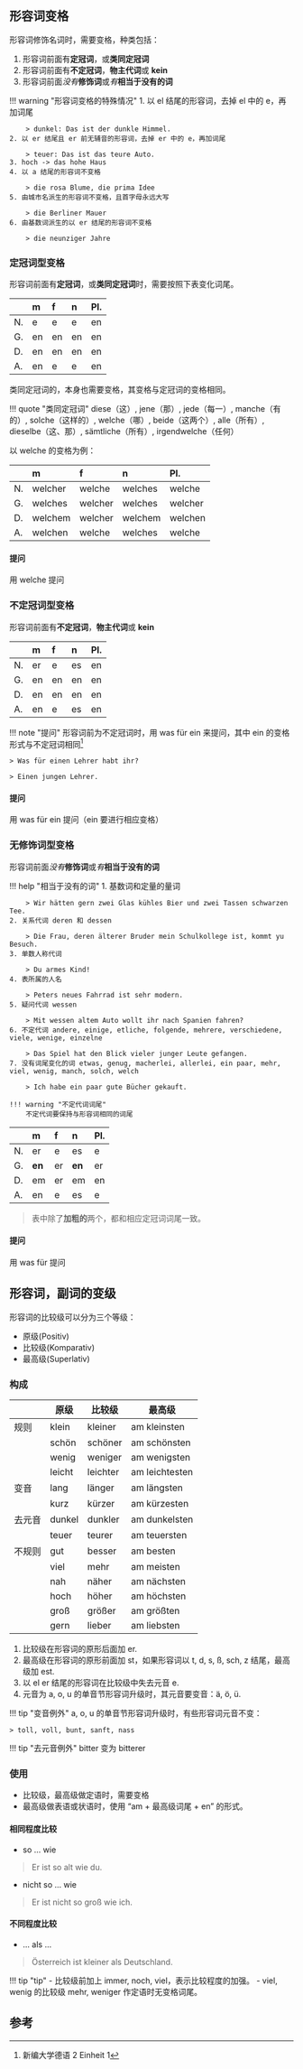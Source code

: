 ## 形容词变格

形容词修饰名词时，需要变格，种类包括：

1. 形容词前面有**定冠词**，或**类同定冠词**
2. 形容词前面有**不定冠词**，**物主代词**或 **kein**
3. 形容词前面*没有***修饰词**或*有***相当于没有的词**

!!! warning "形容词变格的特殊情况"
    1. 以 el 结尾的形容词，去掉 el 中的 e，再加词尾
        
        > dunkel: Das ist der dunkle Himmel.
    2. 以 er 结尾且 er 前无辅音的形容词，去掉 er 中的 e，再加词尾

        > teuer: Das ist das teure Auto.
    3. hoch -> das hohe Haus
    4. 以 a 结尾的形容词不变格
        
        > die rosa Blume, die prima Idee
    5. 由城市名派生的形容词不变格，且首字母永远大写

        > die Berliner Mauer
    6. 由基数词派生的以 er 结尾的形容词不变格
        
        > die neunziger Jahre

### 定冠词型变格

形容词前面有**定冠词**，或**类同定冠词**时，需要按照下表变化词尾。

|      | m    | f    | n    | Pl.  |
| :--- | :--- | :--- | :--- | :--- |
| N.   | e    | e    | e    | en   |
| G.   | en   | en   | en   | en   |
| D.   | en   | en   | en   | en   |
| A.   | en   | e    | e    | en   |

类同定冠词的，本身也需要变格，其变格与定冠词的变格相同。

!!! quote "类同定冠词"
    diese（这）, jene（那）, jede（每一）, manche（有的）, solche（这样的）, welche（哪）, beide（这两个）, alle（所有）, dieselbe（这、那）, sämtliche（所有）, irgendwelche（任何）

以 welche 的变格为例：

|      | m       | f       | n       | Pl.     |
| :--- | :------ | :------ | :------ | :------ |
| N.   | welcher | welche  | welches | welche  |
| G.   | welches | welcher | welches | welcher |
| D.   | welchem | welcher | welchem | welchen |
| A.   | welchen | welche  | welches | welche  |

#### 提问

用 welche 提问

### 不定冠词型变格

形容词前面有**不定冠词**，**物主代词**或 **kein**

|      | m    | f    | n    | Pl.  |
| :--- | :--- | :--- | :--- | :--- |
| N.   | er   | e    | es   | en   |
| G.   | en   | en   | en   | en   |
| D.   | en   | en   | en   | en   |
| A.   | en   | e    | es   | en   |

!!! note "提问"
    形容词前为不定冠词时，用 was für ein 来提问，其中 ein 的变格形式与不定冠词相同[^1]

    > Was für einen Lehrer habt ihr?

    > Einen jungen Lehrer.

[^1]: 新编大学德语 2 Einheit 1

#### 提问

用 was für ein 提问（ein 要进行相应变格）

### 无修饰词型变格

形容词前面*没有***修饰词**或*有***相当于没有的词**

!!! help "相当于没有的词"
    1. 基数词和定量的量词

        > Wir hätten gern zwei Glas kühles Bier und zwei Tassen schwarzen Tee.
    2. 关系代词 deren 和 dessen

        > Die Frau, deren älterer Bruder mein Schulkollege ist, kommt yu Besuch.
    3. 单数人称代词

        > Du armes Kind!
    4. 表所属的人名

        > Peters neues Fahrrad ist sehr modern.
    5. 疑问代词 wessen
        
        > Mit wessen altem Auto wollt ihr nach Spanien fahren?
    6. 不定代词 andere, einige, etliche, folgende, mehrere, verschiedene, viele, wenige, einzelne
    
        > Das Spiel hat den Blick vieler junger Leute gefangen.
    7. 没有词尾变化的词 etwas, genug, macherlei, allerlei, ein paar, mehr, viel, wenig, manch, solch, welch
        
        > Ich habe ein paar gute Bücher gekauft.

    !!! warning "不定代词词尾"
        不定代词要保持与形容词相同的词尾

|      | m      | f    | n      | Pl.  |
| :--- | :----- | :--- | :----- | :--- |
| N.   | er     | e    | es     | e    |
| G.   | **en** | er   | **en** | er   |
| D.   | em     | er   | em     | en   |
| A.   | en     | e    | es     | e    |

> 表中除了**加粗的**两个，都和相应定冠词词尾一致。

#### 提问

用 was für 提问

## 形容词，副词的变级

形容词的比较级可以分为三个等级：

- 原级(Positiv)
- 比较级(Komparativ)
- 最高级(Superlativ)

### 构成

|        | 原级   | 比较级   | 最高级         |
| ------ | ------ | -------- | -------------- |
| 规则   | klein  | kleiner  | am kleinsten   |
|        | schön  | schöner  | am schönsten   |
|        | wenig  | weniger  | am wenigsten   |
|        | leicht | leichter | am leichtesten |
| 变音   | lang   | länger   | am längsten    |
|        | kurz   | kürzer   | am kürzesten   |
| 去元音 | dunkel | dunkler  | am dunkelsten  |
|        | teuer  | teurer   | am teuersten   |
| 不规则 | gut    | besser   | am besten      |
|        | viel   | mehr     | am meisten     |
|        | nah    | näher    | am nächsten    |
|        | hoch   | höher    | am höchsten    |
|        | groß   | größer   | am größten     |
|        | gern   | lieber   | am liebsten    |

1. 比较级在形容词的原形后面加 er.
2. 最高级在形容词的原形前面加 st，如果形容词以 t, d, s, ß, sch, z 结尾，最高级加 est.
3. 以 el er 结尾的形容词在比较级中失去元音 e.
4. 元音为 a, o, u 的单音节形容词升级时，其元音要变音：ä, ö, ü.

!!! tip "变音例外"
    a, o, u 的单音节形容词升级时，有些形容词元音不变：

    > toll, voll, bunt, sanft, nass

!!! tip "去元音例外"
    bitter 变为 bitterer

### 使用

- 比较级，最高级做定语时，需要变格
- 最高级做表语或状语时，使用 “am + 最高级词尾 + en” 的形式。

#### 相同程度比较

- so ... wie
> Er ist so alt wie du.
- nicht so ... wie
> Er ist nicht so groß wie ich.

#### 不同程度比较

- ... als ...
> Österreich ist kleiner als Deutschland.

!!! tip "tip"
    - 比较级前加上 immer, noch, viel，表示比较程度的加强。
    - viel, wenig 的比较级 mehr, weniger 作定语时无变格词尾。

## 参考

